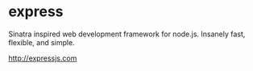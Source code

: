 # express
Sinatra inspired web development framework for node.js. Insanely fast, flexible, and simple.

http://expressjs.com
